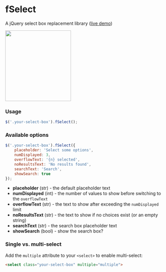 # fSelect
A jQuery select box replacement library ([live demo](https://jsfiddle.net/r0pw7g11/3/))

<img src="http://i.imgur.com/yXOv8DG.png" width="208" height="223" />

### Usage

```javascript
$('.your-select-box').fSelect();
```

### Available options

```javascript
$('.your-select-box').fSelect({
    placeholder: 'Select some options',
    numDisplayed: 3,
    overflowText: '{n} selected',
    noResultsText: 'No results found',
    searchText: 'Search',
    showSearch: true
});
```

* **placeholder** (str) - the default placeholder text
* **numDisplayed** (int) - the number of values to show before switching to the `overflowText`
* **overflowText** (str) - the text to show after exceeding the `numDisplayed` limit
* **noResultsText** (str) - the text to show if no choices exist (or an empty string)
* **searchText** (str) - the search box placeholder text
* **showSearch** (bool) - show the search box?

### Single vs. multi-select

Add the `multiple` attribute to your `<select>` to enable multi-select:

```html
<select class="your-select-box" multiple="multiple">
```
